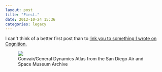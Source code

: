```yaml
---
layout: post
title: "First."
date: 2012-10-24 15:36
categories: legacy
---
```

I can't think of a better first post than to <a href="http://cognition.happycog.com/article/its-alive-prototyping-in-the-browser" target="_blank" title="Its Alive: Prototying in the Browser">link you to something I wrote on Cognition.</a>

<figure>
	<img src="{% asset_path 'articles/first/blast-off.jpg' %}" class="img-fluid">
	<figcaption class="text-small">Convair/General Dynamics Atlas from the San Diego Air and Space Museum Archive</figcaption>
</figure>
